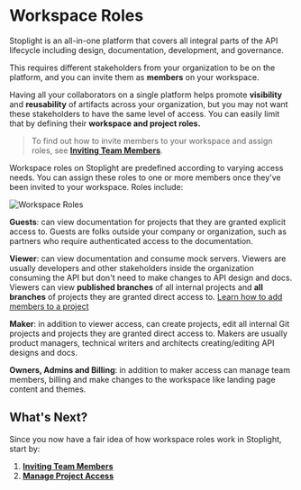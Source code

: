 # Workspace Roles

Stoplight is an all-in-one platform that covers all integral parts of the API lifecycle including design, documentation, development, and governance.

This requires different stakeholders from your organization to be on the platform, and you can invite them as **members** on your workspace.

Having all your collaborators on a single platform helps promote **visibility** and **reusability** of artifacts across your organization, but you may not want these stakeholders to have the same level of access. You can easily limit that by defining their **workspace and project roles.**

> To find out how to invite members to your workspace and assign roles, see [**Inviting Team Members**](d.inviting-your-team.md).

Workspace roles on Stoplight are predefined according to varying access needs. You can assign these roles to one or more members once they've been invited to your workspace. Roles include: 

![Workspace Roles](../assets/images/workspace-roles.png)

**Guests**: can view documentation for projects that they are granted explicit access to. Guests are folks outside your company or organization, such as partners who require authenticated access to the documentation.

**Viewer**: can view documentation and consume mock servers. Viewers are usually developers and other stakeholders inside the organization consuming the API but don't need to make changes to API design and docs. Viewers can view **published branches** of all internal projects and **all branches** of projects they are granted direct access to. [Learn how to add members to a project](l.project-roles.md)

**Maker**: in addition to viewer access, can create projects, edit all internal Git projects and projects they are granted direct access to. Makers are usually product managers, technical writers and architects creating/editing API designs and docs.

**Owners, Admins and Billing**: in addition to maker access can manage team members, billing and make changes to the workspace like landing page content and themes.


## What's Next?

Since you now have a fair idea of how workspace roles work in Stoplight, start by: 

1. [**Inviting Team Members**](d.inviting-your-team.md)
2. [**Manage Project Access**](l.project-roles.md)
